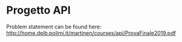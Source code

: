 # Progetto API

Problem statement can be found here: http://home.deib.polimi.it/martinen/courses/api/ProvaFinale2019.pdf
